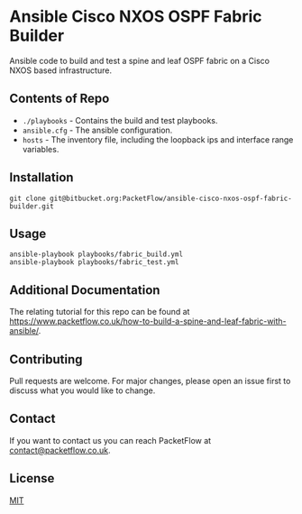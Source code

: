 # Ansible Cisco NXOS OSPF Fabric Builder 

Ansible code to build and test a spine and leaf OSPF fabric on a Cisco NXOS based infrastructure.

## Contents of Repo
* `./playbooks` - Contains the build and test playbooks.
* `ansible.cfg` - The ansible configuration.
* `hosts` - The inventory file, including the loopback ips and interface range variables.

## Installation
```
git clone git@bitbucket.org:PacketFlow/ansible-cisco-nxos-ospf-fabric-builder.git
```

## Usage
```
ansible-playbook playbooks/fabric_build.yml
ansible-playbook playbooks/fabric_test.yml
```

## Additional Documentation
The relating tutorial for this repo can be found at https://www.packetflow.co.uk/how-to-build-a-spine-and-leaf-fabric-with-ansible/.

## Contributing
Pull requests are welcome. For major changes, please open an issue first to discuss what you would like to change.

## Contact
If you want to contact us you can reach PacketFlow at contact@packetflow.co.uk.

## License
[MIT](https://choosealicense.com/licenses/mit/)
